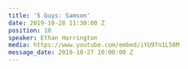 ```yaml
---
title: '5 Guys: Samson'
date: 2019-10-28 11:30:00 Z
position: 10
speaker: Ethan Harrington
media: https://www.youtube.com/embed/iYU9Tn1L58M
message_date: 2019-10-27 10:00:00 Z
---
```


